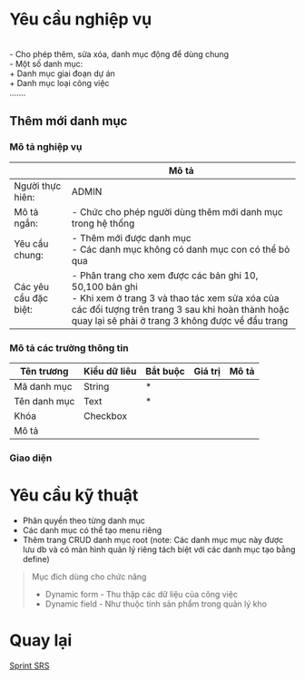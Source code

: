 # Yêu cầu nghiệp vụ
<br>- Cho phép thêm, sửa xóa, danh mục động để dùng chung
<br>- Một số danh mục: 
<br>  + Danh mục giai đoạn dự án
<br>  + Danh mục loại công việc
<br> .......

## Thêm mới danh mục
### Mô tả nghiệp vụ
| | Mô tả|
| --- | --- |
| Người thực hiên: | ADMIN |
| Mô tả ngắn: | - Chức cho phép người dùng thêm mới danh mục trong hệ thống |
| Yêu cầu chung: |- Thêm mới được danh mục <br> - Các danh mục không có danh mục con có thể bỏ qua
| Các yêu cầu đặc biệt: | - Phân trang cho xem được các bản ghi 10, 50,100 bản ghi <br> - Khi xem ở trang 3 và thao tác xem sửa xóa của các đối tượng trên trang 3 sau khi hoàn thành hoặc quay lại sẽ phải ở trang 3 không được về đầu trang |
### Mô tả các trường thông tin
| Tên trương | Kiểu dữ liêu | Bắt buộc | Giá trị | Mô tả|
| --- | --- | --- | --- | --- |
| Mã danh mục| String | * | 
| Tên danh mục | Text | * |
|Khóa|Checkbox| | | |
|Mô tả|
### Giao diện

# Yêu cầu kỹ thuật

 - Phân quyền theo từng danh mục
 - Các danh mục có thể tạo menu riêng
 - Thêm trang CRUD danh mục root (note: Các danh mục mục này được lưu db và có màn hình quản lý riêng tách biệt với các danh mục tạo bằng define)
 > Mục đích dùng cho chức năng 
 > - Dynamic form - Thu thập các dữ liệu của công việc
 > - Dynamic field - Như thuộc tính sản phẩm trong quản lý kho
 
 # Quay lại
 [Sprint SRS](../Index.md#sprint-1)